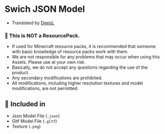 # Swich JSON Model
 * Translated by [DeepL](https://deepl.com)
 
 
### 🛑 This is NOT a ResourcePack.
- If used for Minecraft resource packs, it is recommended that someone with basic knowledge of resource packs work with them.
- We are not responsible for any problems that may occur when using this Assets. Please use at your own risk.
- Basically, we do not accept any questions regarding the use of the product.
- Any secondary modifications are prohibited.
- All modifications, including higher resolution textures and model modifications, are not permitted.

## 🎁 Included in
- Json Model File (`.json`)
- Gltf Model File (`.gltf`)
- Texture (`.png`)
